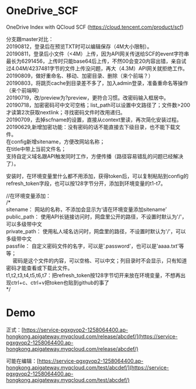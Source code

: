 # OneDrive_SCF
OneDrive Index with QCloud SCF (https://cloud.tencent.com/product/scf)

分支跟master对比：  
20190812，登录后在预览TXT时可以编辑保存（4M大小限制）。  
20190811，登录后小文件（<4M）上传，因为API网关传送给SCF的event字符串最长为6291456，上传时只能base64后上传，不然00会变20内容出错，亲自试过4.04M/4237481字节的文件上传没问题，再大（4.3M）API网关就拒绝工作。  
20190809，做好重命名、移动、加密目录、删除（来个前端？）  
20190803，将跳页cache到目录差不多了，加入admin登录，准备重命名等操作（来个前端啊）  
20190719，改/preview为?preview，更符合习惯。改密码输入框居中。  
20190718，加密密码可中文可空格；list_path可以设置中文路径了；文件数>200才读第2次获取nextlink；寻找密码文件时改用递归。  
20190709，去掉scfname的设置，直接从context里读，再次简化安装过程。  
20190629,新增加密功能：没有密码的话不能直接去下级目录，也不能下载文件。  
在config新增sitename，方便改网站名称；  
在title中带上当前文件名；  
支持自定义域名跟API触发同时工作，方便传播（路径容易错乱的问题已经解决了）。  

安装时，在环境变量里什么都不用添加，获得token后，可以复制粘贴到config的refresh_token字段，也可以按128字节分开，添加到环境变量的t1-t7。  

//在环境变量添加：  
/*  
sitename：       网站的名称，不添加会显示为‘请在环境变量添加sitename’  
public_path：    使用API长链接访问时，网盘里公开的路径，不设置时默认为'/'，可以多级带中文  
private_path：   使用私人域名访问时，网盘里的路径，不设置时默认为'/'，可以多级带中文  
passfile：       自定义密码文件的名字，可以是'.password'，也可以是'aaaa.txt'等等；  
        　       密码是这个文件的内容，可以空格、可以中文；列目录时不会显示，只有知道密码才能查看或下载此文件。  
t1,t2,t3,t4,t5,t6,t7：把refresh_token按128字节切开来放在环境变量，不想再出现ctrl+c、ctrl+v把token也贴到github的事了  
\*/

# Demo

正式：[https://service-pgxgvop2-1258064400.ap-hongkong.apigateway.myqcloud.com/release/abcdef/](https://service-pgxgvop2-1258064400.ap-hongkong.apigateway.myqcloud.com/release/abcdef/)

可能在编辑：[https://service-pgxgvop2-1258064400.ap-hongkong.apigateway.myqcloud.com/test/abcdef/](https://service-pgxgvop2-1258064400.ap-hongkong.apigateway.myqcloud.com/test/abcdef/)
